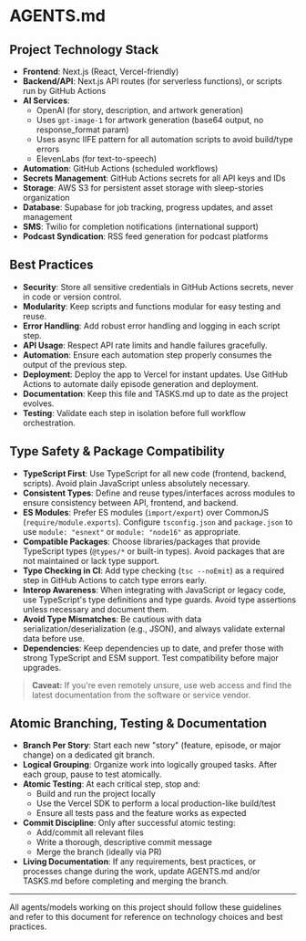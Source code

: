 # AGENTS.md

## Project Technology Stack

- **Frontend**: Next.js (React, Vercel-friendly)
- **Backend/API**: Next.js API routes (for serverless functions), or scripts run by GitHub Actions
- **AI Services**:
  - OpenAI (for story, description, and artwork generation)
  - Uses `gpt-image-1` for artwork generation (base64 output, no response_format param)
  - Uses async IIFE pattern for all automation scripts to avoid build/type errors
  - ElevenLabs (for text-to-speech)
- **Automation**: GitHub Actions (scheduled workflows)
- **Secrets Management**: GitHub Actions secrets for all API keys and IDs
- **Storage**: AWS S3 for persistent asset storage with sleep-stories organization
- **Database**: Supabase for job tracking, progress updates, and asset management
- **SMS**: Twilio for completion notifications (international support)
- **Podcast Syndication**: RSS feed generation for podcast platforms

## Best Practices

- **Security**: Store all sensitive credentials in GitHub Actions secrets, never in code or version control.
- **Modularity**: Keep scripts and functions modular for easy testing and reuse.
- **Error Handling**: Add robust error handling and logging in each script step.
- **API Usage**: Respect API rate limits and handle failures gracefully.
- **Automation**: Ensure each automation step properly consumes the output of the previous step.
- **Deployment**: Deploy the app to Vercel for instant updates. Use GitHub Actions to automate daily episode generation and deployment.
- **Documentation**: Keep this file and TASKS.md up to date as the project evolves.
- **Testing**: Validate each step in isolation before full workflow orchestration.

## Type Safety & Package Compatibility

- **TypeScript First**: Use TypeScript for all new code (frontend, backend, scripts). Avoid plain JavaScript unless absolutely necessary.
- **Consistent Types**: Define and reuse types/interfaces across modules to ensure consistency between API, frontend, and backend.
- **ES Modules**: Prefer ES modules (`import/export`) over CommonJS (`require/module.exports`). Configure `tsconfig.json` and `package.json` to use `module: "esnext"` or `module: "node16"` as appropriate.
- **Compatible Packages**: Choose libraries/packages that provide TypeScript types (`@types/*` or built-in types). Avoid packages that are not maintained or lack type support.
- **Type Checking in CI**: Add type checking (`tsc --noEmit`) as a required step in GitHub Actions to catch type errors early.
- **Interop Awareness**: When integrating with JavaScript or legacy code, use TypeScript's type definitions and type guards. Avoid type assertions unless necessary and document them.
- **Avoid Type Mismatches**: Be cautious with data serialization/deserialization (e.g., JSON), and always validate external data before use.
- **Dependencies**: Keep dependencies up to date, and prefer those with strong TypeScript and ESM support. Test compatibility before major upgrades.

> **Caveat:** If you're even remotely unsure, use web access and find the latest documentation from the software or service vendor.

## Atomic Branching, Testing & Documentation

- **Branch Per Story**: Start each new "story" (feature, episode, or major change) on a dedicated git branch.
- **Logical Grouping**: Organize work into logically grouped tasks. After each group, pause to test atomically.
- **Atomic Testing**: At each critical step, stop and:
  - Build and run the project locally
  - Use the Vercel SDK to perform a local production-like build/test
  - Ensure all tests pass and the feature works as expected
- **Commit Discipline**: Only after successful atomic testing:
  - Add/commit all relevant files
  - Write a thorough, descriptive commit message
  - Merge the branch (ideally via PR)
- **Living Documentation**: If any requirements, best practices, or processes change during the work, update AGENTS.md and/or TASKS.md before completing and merging the branch.

---

All agents/models working on this project should follow these guidelines and refer to this document for reference on technology choices and best practices.
